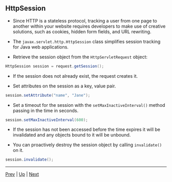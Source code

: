 ## HttpSession

* Since HTTP is a stateless protocol, tracking a user from one page to another within your website requires developers to make use of creative solutions, such as cookies, hidden form fields, and URL rewriting.

* The `javax.servlet.http.HttpSession` class simplifies session tracking for Java web applications.

* Retrieve the session object from the `HttpServletRequest` object:

```java
HttpSession session = request.getSession();
```

  * If the session does not already exist, the request creates it.

* Set attributes on the session as a key, value pair.

```java
session.setAttribute("name", "Jane");
```

* Set a timeout for the session with the `setMaxInactiveInterval()` method passing in the time in seconds.

```java
session.setMaxInactiveInterval(600);
```

  * If the session has not been accessed before the time expires it will be invalidated and any objects bound to it will be unbound.

  * You can proactively destroy the session object by calling `invalidate()` on it.

  ```java
  session.invalidate();
  ```

<hr>

[Prev](02-BeanScopes.md) | [Up](../README.md) | [Next](04-ServletContext.md)
